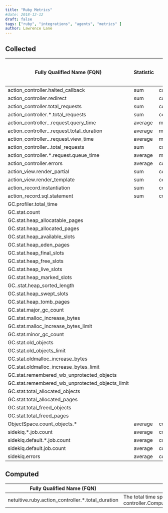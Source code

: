 ```yaml
---
title: "Ruby Metrics"
#date: 2018-12-12
draft: false
tags: ["ruby", "integrations", "agents", "metrics" ]
author: Lawrence Lane
---
```


## Collected

| Fully Qualified Name (FQN)                      | Statistic | Units        | Min | Max  | Sparse Data Strategy (SDS) |
|-------------------------------------------------|-----------|--------------|-----|------|----------------------------|
| action_controller.halted_callback               | sum       | count        | 0   | none | zero                       |
| action_controller.redirect                      | sum       | count        | 0   | none | zero                       |
| action_controller.total_requests                | sum       | count        | 0   | none | zero                       |
| action_controller.*.total_requests              | sum       | count        | 0   | none | zero                       |
| action_controller.*.*.request.query_time        | average   | milliseconds | 0   | none | zero                       |
| action_controller.*.*.request.total_duration    | average   | milliseconds | 0   | none | zero                       |
| action_controller.*.*.request.view_time         | average   | milliseconds | 0   | none | zero                       |
| action_controller.*.*.total_requests            | sum       | count        | 0   | none | zero                       |
| action_controller.*.request.queue_time          | average   | milliseconds | 0   | none |                            |
| action_controller.errors                        | average   | count        | 0   | none |                            |
| action_view.render_partial                      | sum       | count        | 0   | none | zero                       |
| action_view.render_template                     | sum       | count        | 0   | none | zero                       |
| action_record.instantiation                     | sum       | count        | 0   | none | zero                       |
| action_record.sql.statement                     | sum       | count        | 0   | none | zero                       |
| GC.profiler.total_time                          |           |              |     |      |                            |
| GC.stat.count                                   |           |              |     |      |                            |
| GC.stat.heap_allocatable_pages                  |           |              |     |      |                            |
| GC.stat.heap_allocated_pages                    |           |              |     |      |                            |
| GC.stat.heap_available_slots                    |           |              |     |      |                            |
| GC.stat.heap_eden_pages                         |           |              |     |      |                            |
| GC.stat.heap_final_slots                        |           |              |     |      |                            |
| GC.stat.heap_free_slots                         |           |              |     |      |                            |
| GC.stat.heap_live_slots                         |           |              |     |      |                            |
| GC.stat.heap_marked_slots                       |           |              |     |      |                            |
| GC..stat.heap_sorted_length                     |           |              |     |      |                            |
| GC.stat.heap_swept_slots                        |           |              |     |      |                            |
| GC.stat.heap_tomb_pages                         |           |              |     |      |                            |
| GC.stat.major_gc_count                          |           |              |     |      |                            |
| GC.stat.malloc_increase_bytes                   |           |              |     |      |                            |
| GC.stat.malloc_increase_bytes_limit             |           |              |     |      |                            |
| GC.stat.minor_gc_count                          |           |              |     |      |                            |
| GC.stat.old_objects                             |           |              |     |      |                            |
| GC.stat.old_objects_limit                       |           |              |     |      |                            |
| GC.stat.oldmalloc_increase_bytes                |           |              |     |      |                            |
| GC.stat.oldmalloc_increase_bytes_limit          |           |              |     |      |                            |
| GC.stat.remembered_wb_unprotected_objects       |           |              |     |      |                            |
| GC.stat.remembered_wb_unprotected_objects_limit |           |              |     |      |                            |
| GC.stat.total_allocated_objects                 |           |              |     |      |                            |
| GC.stat.total_allocated_pages                   |           |              |     |      |                            |
| GC.stat.total_freed_objects                     |           |              |     |      |                            |
| GC.stat.total_freed_pages                       |           |              |     |      |                            |
| ObjectSpace.count_objects.*                     | average   | count        | 0   | none | zero                       |
| sidekiq.*.job.count                             | average   | count        | 0   | none |                            |
| sidekiq.default.*.job.count                     | average   | count        | 0   | none |                            |
| sidekiq.default.job.count                       | average   | count        | 0   | none |                            |
| sidekiq.errors                                  | average   | count        | 0   | none |                            |

## Computed

| Fully Qualified Name (FQN)                        | Description                                                                                                                       | Statistic | Units | Min | Max  | BASE | CORR | UTIL |
|---------------------------------------------------|-----------------------------------------------------------------------------------------------------------------------------------|-----------|-------|-----|------|------|------|------|
| netuitive.ruby.action_controller.*.total_duration | The total time spent on requests to a specific controller.Computation:data.sum(‘action_controller.${1}.*.request.total_duration’) | average   | ms    | 0   | none | yes  | yes  | no   |
